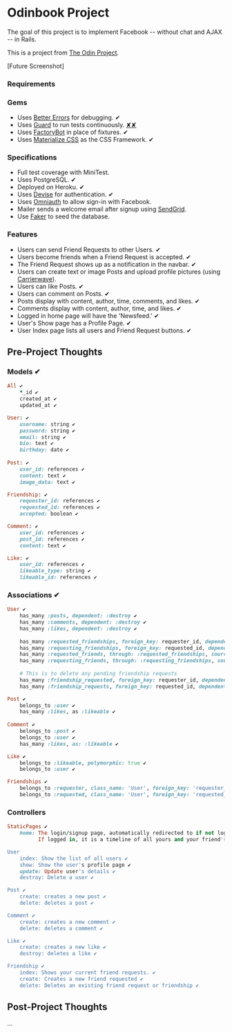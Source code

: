 # Odinbook Project

The goal of this project is to implement Facebook -- without chat and AJAX -- in Rails.

This is a project from [The Odin Project](https://www.theodinproject.com/courses/ruby-on-rails/lessons/final-project).

[Future Screenshot]

### Requirements

### Gems
* Uses [Better Errors](https://github.com/charliesome/better_errors) for debugging. ✔
* Uses [Guard](https://github.com/guard/guard) to run tests continuously. [✘](https://bountify.co/rspec-tests-fail-in-guard-but-manually-running-rspec-test-passes-why)[✘](https://stackoverflow.com/questions/24078768/argumenterror-factory-not-registered)
* Uses [FactoryBot](https://github.com/thoughtbot/factory_bot) in place of fixtures. ✔
* Uses [Materialize CSS](http://materializecss.com) as the CSS Framework. ✔

### Specifications
* Full test coverage with MiniTest.
* Uses PostgreSQL. ✔
* Deployed on Heroku. ✔
* Uses [Devise](https://github.com/plataformatec/devise) for authentication. ✔
* Uses [Omniauth](https://github.com/plataformatec/devise/wiki/OmniAuth:-Overview) to allow sign-in with Facebook.
* Mailer sends a welcome email after signup using [SendGrid](https://sendgrid.com).
* Use [Faker](https://github.com/stympy/faker) to seed the database.

### Features
* Users can send Friend Requests to other Users. ✔
* Users become friends when a Friend Request is accepted. ✔
* The Friend Request shows up as a notification in the navbar. ✔
* Users can create text or image Posts and upload profile pictures (using [Carrierwave](https://github.com/carrierwaveuploader/carrierwave)).
* Users can like Posts. ✔
* Users can comment on Posts. ✔
* Posts display with content, author, time, comments, and likes. ✔
* Comments display with content, author, time, and likes. ✔
* Logged in home page will have the 'Newsfeed.' ✔
* User's Show page has a Profile Page. ✔
* User Index page lists all users and Friend Request buttons. ✔

## Pre-Project Thoughts

### Models ✔
```ruby
All ✔
    *_id ✔
    created_at ✔
    updated_at ✔

User: ✔
    username: string ✔
    password: string ✔
    email: string ✔
    bio: text ✔
    birthday: date ✔
    
Post: ✔
    user_id: references ✔
    content: text ✔
    image_data: text ✔

Friendship: ✔
    requester_id: references ✔
    requested_id: references ✔
    accepted: boolean ✔

Comment: ✔
    user_id: references ✔
    post_id: references ✔
    content: text ✔

Like: ✔
    user_id: references ✔
    likeable_type: string ✔
    likeable_id: references ✔
```


### Associations ✔

```ruby
User ✔
    has_many :posts, dependent: :destroy ✔
    has_many :comments, dependent: :destroy ✔
    has_many :likes, dependent: :destroy ✔
    
    has_many :requested_friendships, foreign_key: requester_id, dependent: :destroy, -> { where accepted: true } ✔
    has_many :requesting_friendships, foreign_key: requested_id, dependent: :destroy, -> { where accepted: true } ✔
    has_many :requested_friends, through: :requested_friendships, source: :requested ✔
    has_many :requesting_friends, through: :requesting_friendships, source: :requester ✔
    
    # This is to delete any pending friendship requests
    has_many :friendship_requested, foreign_key: requester_id, dependent: :destroy ✔
    has_many :friendship_requests, foreign_key: requested_id, dependent: :destroy ✔

Post ✔
    belongs_to :user ✔
    has_many :likes, as :likeable ✔
    
Comment ✔
    belongs_to :post ✔
    belongs_to :user ✔
    has_many :likes, as: :likeable ✔

Like ✔
    belongs_to :likeable, polymorphic: true ✔
    belongs_to :user ✔

Friendships ✔
    belongs_to :requester, class_name: 'User', foreign_key: 'requester_id' ✔
    belongs_to :requested, class_name: 'User', foreign_key: 'requested_id' ✔
```
    
### Controllers
```ruby
StaticPages ✔
    home: The login/signup page, automatically redirected to if not logged in ✔
          If logged in, it is a timeline of all yours and your friend's posts ✔

User
    index: Show the list of all users ✔
    show: Show the user's profile page ✔
    update: Update user's details ✔
    destroy: Delete a user ✔

Post ✔
    create: creates a new post ✔
    delete: deletes a post ✔

Comment ✔
    create: creates a new comment ✔
    delete: deletes a comment ✔

Like ✔
    create: creates a new like ✔
    destroy: deletes a like ✔

Friendship ✔
    index: Shows your current friend requests. ✔
    create: Creates a new friend requested ✔
    delete: Deletes an existing friend request or friendship ✔
```

## Post-Project Thoughts

...